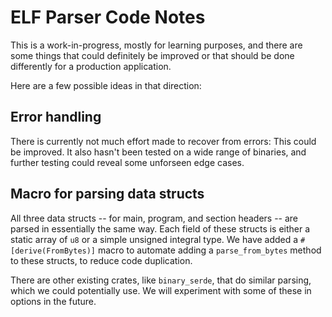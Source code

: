# ELF Parser Code Notes

This is a work-in-progress, mostly for learning purposes, and
there are some things that could definitely be improved or that
should be done differently for a production application.

Here are a few possible ideas in that direction:

## Error handling

There is currently not much effort made to recover from errors:
This could be improved. It also hasn't been tested on a wide
range of binaries, and further testing could reveal some
unforseen edge cases.

## Macro for parsing data structs

All three data structs -- for main, program, and section headers
-- are parsed in essentially the same way. Each field of these
structs is either
a static array of `u8` or a simple unsigned integral type.
We have added a `#[derive(FromBytes)]`
macro to automate adding a `parse_from_bytes` method to these structs, to reduce
code duplication.

There are other existing crates, like `binary_serde`,
that do similar parsing, which we could potentially use. We will
experiment with some of these in options in the future.
